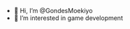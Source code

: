 - 👋 Hi, I’m @GondesMoekiyo
- 👀 I’m interested in game development

<!---
GondesMoekiyo/GondesMoekiyo is a ✨ special ✨ repository because its `README.md` (this file) appears on your GitHub profile.
You can click the Preview link to take a look at your changes.
--->
